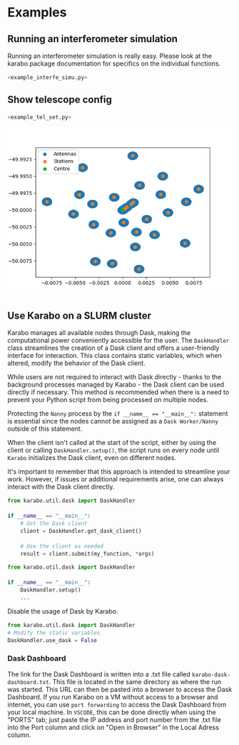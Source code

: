 # Examples

## Running an interferometer simulation

Running an interferometer simulation is really easy.
Please look at the karabo.package documentation for specifics on the individual functions.

```python
<example_interfe_simu.py>
```

## Show telescope config

```python
<example_tel_set.py>
```

![Image](../images/telescope.png)

## Use Karabo on a SLURM cluster

Karabo manages all available nodes through Dask, making the computational power conveniently accessible for the user. The `DaskHandler` class streamlines the creation of a Dask client and offers a user-friendly interface for interaction. This class contains static variables, which when altered, modify the behavior of the Dask client. 

While users are not required to interact with Dask directly - thanks to the background processes managed by Karabo - the Dask client can be used directly if necessary. This method is recommended when there is a need to prevent your Python script from being processed on multiple nodes.

Protecting the `Nanny` process by the `if __name__ == "__main__":` statement is essential since the nodes cannot be assigned as a `Dask Worker/Nanny` outside of this statement. 

When the client isn't called at the start of the script, either by using the client or calling `DaskHandler.setup()`, the script runs on every node until `Karabo` initializes the Dask client, even on different nodes. 

It's important to remember that this approach is intended to streamline your work. However, if issues or additional requirements arise, one can always interact with the Dask client directly.

```python
from karabo.util.dask import DaskHandler

if __name__ == "__main__":
    # Get the Dask client
    client = DaskHandler.get_dask_client()

    # Use the client as needed
    result = client.submit(my_function, *args)
```
```python
from karabo.util.dask import DaskHandler

if __name__ == "__main__":
    DaskHandler.setup()
    ...
```

Disable the usage of Dask by Karabo.
```python
from karabo.util.dask import DaskHandler
# Modify the static variables
DaskHandler.use_dask = False
```

### Dask Dashboard
The link for the Dask Dashboard is written into a .txt file called `karabo-dask-dashboard.txt`. This file is located in the same directory as where the run was started. This URL can then be pasted into a browser to access the Dask Dashboard. If you run Karabo on a VM without access to a browser and internet, you can use `port forwarding` to access the Dask Dashboard from your local machine. In `VSCODE`, this can be done directly when using the "PORTS" tab; just paste the IP address and port number from the .txt file into the Port column and click on "Open in Browser" in the Local Adress column.